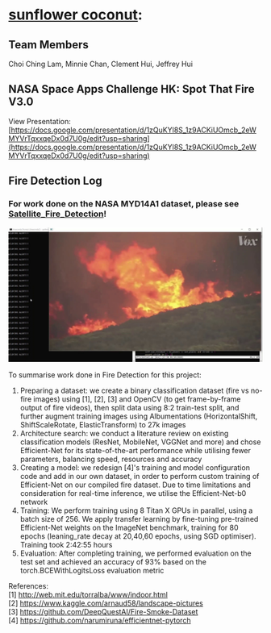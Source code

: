 # [sunflower coconut](https://2020.spaceappschallenge.org/challenges/confront/spot-fire-3/teams/sunflower-coconut/):  

## Team Members  
Choi Ching Lam, Minnie Chan, Clement Hui, Jeffrey Hui

## NASA Space Apps Challenge HK: Spot That Fire V3.0 
View Presentation: [https://docs.google.com/presentation/d/1zQuKYl8S_1z9ACKiUOmcb_2eWMYVrTqxxqeDx0d7U0g/edit?usp=sharing](https://docs.google.com/presentation/d/1zQuKYl8S_1z9ACKiUOmcb_2eWMYVrTqxxqeDx0d7U0g/edit?usp=sharing)


## Fire Detection Log 
### For work done on the NASA MYD14A1 dataset, please see [Satellite_Fire_Detection](./Satellite_Fire_Detection)!
[![Demo Video](./utils/frame280.jpg)](./utils/demo_hackathon.mp4)

To summarise work done in Fire Detection for this project:  

1. Preparing a dataset: we create a binary classification dataset (fire vs no-fire images) using [1], [2], [3] and OpenCV (to get frame-by-frame output of fire videos), then split data using 8:2 train-test split, and further augment training images using Albumentations (HorizontalShift, ShiftScaleRotate, ElasticTransform) to 27k images  
2. Architecture search: we conduct a literature review on existing classification models (ResNet, MobileNet, VGGNet and more) and chose Efficient-Net for its state-of-the-art performance while utilising fewer parameters, balancing speed, resources and accuracy  
3. Creating a model: we redesign [4]'s training and model configuration code and add in our own dataset, in order to perform custom training of Efficient-Net on our compiled fire dataset. Due to time limitations and consideration for real-time inference, we utilise the Efficient-Net-b0 network  
4. Training: We perform training using 8 Titan X GPUs in parallel, using a batch size of 256. We apply transfer learning by fine-tuning pre-trained Efficient-Net weights on the ImageNet benchmark, training for 80 epochs (leaning_rate decay at 20,40,60 epochs, using SGD optimiser). Training took 2:42:55 hours  
5. Evaluation: After completing training, we performed evaluation on the test set and achieved an accuracy of 93% based on the torch.BCEWithLogitsLoss evaluation metric

References:  
[1] http://web.mit.edu/torralba/www/indoor.html  
[2] https://www.kaggle.com/arnaud58/landscape-pictures  
[3] https://github.com/DeepQuestAI/Fire-Smoke-Dataset  
[4] https://github.com/narumiruna/efficientnet-pytorch
